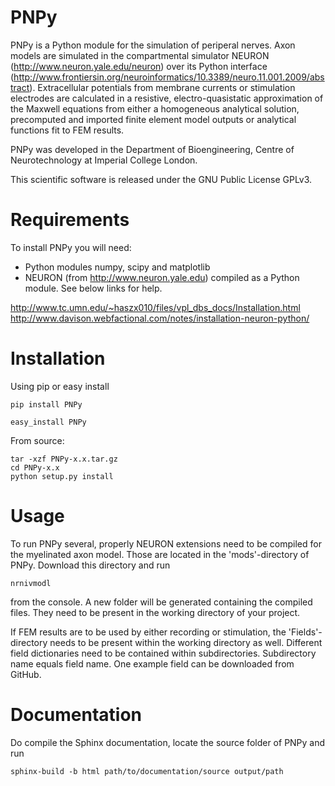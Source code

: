 PNPy
====

PNPy is a Python module for the simulation of periperal nerves. Axon models are simulated in the compartmental simulator NEURON (http://www.neuron.yale.edu/neuron) over its Python interface (http://www.frontiersin.org/neuroinformatics/10.3389/neuro.11.001.2009/abstract). Extracellular potentials from membrane currents or stimulation electrodes are calculated in a resistive, electro-quasistatic approximation of the Maxwell equations from either a homogeneous analytical solution, precomputed and imported finite element model outputs or analytical functions fit to FEM results. 

PNPy was developed in the Department of Bioengineering, Centre of Neurotechnology at Imperial College London.

This scientific software is released under the GNU Public License GPLv3.


Requirements
============

To install PNPy you will need:

- Python modules numpy, scipy and matplotlib
- NEURON (from http://www.neuron.yale.edu) compiled as a Python module. See below links for help.

http://www.tc.umn.edu/~haszx010/files/vpl_dbs_docs/Installation.html
http://www.davison.webfactional.com/notes/installation-neuron-python/


Installation
============

Using pip or easy install

	pip install PNPy

	easy_install PNPy

From source:

    tar -xzf PNPy-x.x.tar.gz
    cd PNPy-x.x
    python setup.py install


Usage
============

To run PNPy several, properly NEURON extensions need to be compiled for the myelinated axon model. Those are located in the 'mods'-directory of PNPy. Download this directory and run 

	nrnivmodl

from the console. A new folder will be generated containing the compiled files. They need to be present in the working directory of your project.

If FEM results are to be used by either recording or stimulation, the 'Fields'-directory needs to be present within the working directory as well. Different field dictionaries need to be contained within subdirectories. Subdirectory name equals field name. One example field can be downloaded from GitHub.


Documentation
============

Do compile the Sphinx documentation, locate the source folder of PNPy and run

	sphinx-build -b html path/to/documentation/source output/path

